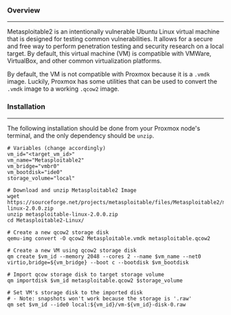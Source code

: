 
### Overview
---
Metasploitable2 is an intentionally vulnerable Ubuntu Linux virtual machine that is designed for testing common vulnerabilities.  It allows for a secure and free way to perform penetration testing and security research on a local target.  By default, this virtual machine (VM) is compatible with VMWare, VirtualBox, and other common virtualization platforms.

By default, the VM is not compatible with Proxmox because it is a `.vmdk` image.  Luckily, Proxmox has some utilities that can be used to convert the `.vmdk` image to a working `.qcow2` image.

### Installation
---

The following installation should be done from your Proxmox node's terminal, and the only dependency should be `unzip`.

```shell
# Variables (change accordingly)
vm_id="<target_vm_id>"
vm_name="Metasploitable2"
vm_bridge="vmbr0"
vm_bootdisk="ide0"
storage_volume="local"

# Download and unzip Metasploitable2 Image
wget https://sourceforge.net/projects/metasploitable/files/Metasploitable2/metasploitable-linux-2.0.0.zip
unzip metasploitable-linux-2.0.0.zip
cd Metasploitable2-Linux/

# Create a new qcow2 storage disk
qemu-img convert -O qcow2 Metasploitable.vmdk metasploitable.qcow2

# Create a new VM using qcow2 storage disk
qm create $vm_id --memory 2048 --cores 2 --name $vm_name --net0 virtio,bridge=${vm_bridge} --boot c --bootdisk $vm_bootdisk

# Import qcow storage disk to target storage volume
qm importdisk $vm_id metasploitable.qcow2 $storage_volume

# Set VM's storage disk to the imported disk
# - Note: snapshots won't work because the storage is '.raw'
qm set $vm_id --ide0 local:${vm_id}/vm-${vm_id}-disk-0.raw
```
